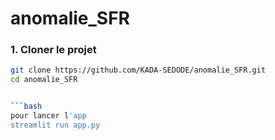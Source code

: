 # anomalie_SFR


### 1. **Cloner le projet**
```bash
git clone https://github.com/KADA-SEDODE/anomalie_SFR.git
cd anomalie_SFR


```bash
pour lancer l'app 
streamlit run app.py

